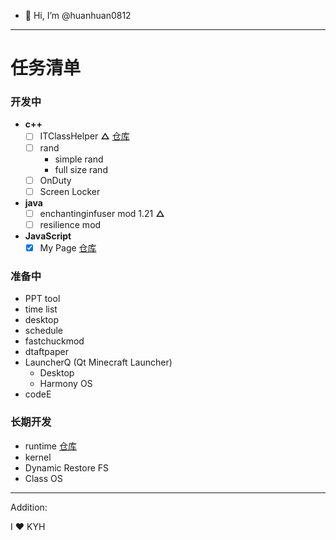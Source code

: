- 👋 Hi, I’m @huanhuan0812
---
# 任务清单
### 开发中
- **c++**
  - [ ] ITClassHelper   **△** 
  [仓库](https://github.com/huanhuan0812/classtools)
  - [ ] rand
    - simple rand
    - full size rand
  - [ ] OnDuty
  - [ ] Screen Locker
 - **java**
   - [ ] enchantinginfuser mod 1.21    **△**
   - [ ] resilience mod
 - **JavaScript**
   - [x] My Page
   [仓库](https://github.com/huanhuan0812/huanhuan0812.github.io)
### 准备中
  - PPT tool
  - time list
  - desktop
  - schedule
  - fastchuckmod
  - dtaftpaper
  - LauncherQ (Qt Minecraft Launcher)
    - Desktop
    - Harmony OS
  - codeE
### 长期开发
  - runtime
  [仓库](https://github.com/huanhuan0812/runtime1)
  - kernel
  - Dynamic Restore FS
  - Class OS
---
Addition:

I :heart: KYH
